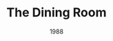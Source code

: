 ---
layout: productions
title: The Dining Room
date: 1988
featured_image:
category:
Theatre: Players by the Sea
cast:
crew:
- Director: Michael Lipp
external_links:
---